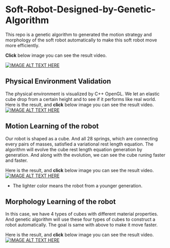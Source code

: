 # Soft-Robot-Designed-by-Genetic-Algorithm

This repo is a genetic algorithm to generated the motion strategy and morphology of the soft robot automatically to make this soft robot move more efficiently.

__**Click**__ below image you can see the result video.

[![IMAGE ALT TEXT HERE](https://img.youtube.com/vi/mQWBTjmMzsU/0.jpg)](https://www.youtube.com/watch?v=mQWBTjmMzsU)

## Physical Environment Validation
The physical environment is visualized by C++ OpenGL. We let an elastic cube drop from a certain height and to see if it performs like real world.
Here is the result, and __**click**__ below image you can see the result video.
[![IMAGE ALT TEXT HERE](https://img.youtube.com/vi/_9c0Z--fuME/0.jpg)](https://www.youtube.com/watch?v=_9c0Z--fuME)

## Motion Learning of the robot
Our robot is shaped as a cube. And all 28 springs, which are connecting every pairs of masses, satisfied a variational rest length equation.
The algorithm will evolve the cube rest length equation generation by generation. And along with the evolution, we can see the cube runing faster and faster.

Here is the result, and __**click**__ below image you can see the result video.
[![IMAGE ALT TEXT HERE](https://img.youtube.com/vi/4de_eXFRPHQ/0.jpg)](https://www.youtube.com/watch?v=4de_eXFRPHQ)
* The lighter color means the robot from a younger generation.

## Morphology Learning of the robot
In this case, we have 4 types of cubes with different material properties. And genetic algorithm will use these four types of cubes to construct a robot automatically. The goal is same with above to make it move faster.

Here is the result, and __**click**__ below image you can see the result video.
[![IMAGE ALT TEXT HERE](https://img.youtube.com/vi/mQWBTjmMzsU/0.jpg)](https://www.youtube.com/watch?v=mQWBTjmMzsU)

